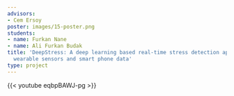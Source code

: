```yaml
---
advisors:
- Cem Ersoy
poster: images/15-poster.png
students:
- name: Furkan Nane
- name: Ali Furkan Budak
title: 'DeepStress: A deep learning based real-time stress detection application using
  wearable sensors and smart phone data'
type: project
---
```


{{< youtube eqbpBAWJ-pg >}}